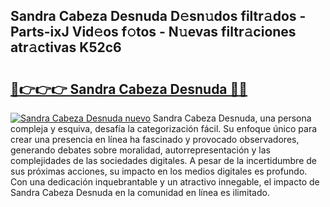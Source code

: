 ## Sandra Cabeza Desnuda D𝚎sn𝚞dos filtr𝚊dos - Parts-ixJ Vid𝚎os f𝚘tos - N𝚞evas filtr𝚊ciones atr𝚊ctivas K52c6

# <h2><a href="http://mb4db0.tromn.icu/?c=Sandra+Cabeza+Desnuda">🔗👉👉👉 Sandra Cabeza Desnuda 🔗🔗</a></h2>

[![Sandra Cabeza Desnuda nuevo](https://i.imgur.com/pEAQMta.gif)](http://mb4db0.tromn.icu/?c=Sandra+Cabeza+Desnuda)
Sandra Cabeza Desnuda, una persona compleja y esquiva, desafía la categorización fácil. Su enfoque único para crear una presencia en línea ha fascinado y provocado observadores, generando debates sobre moralidad, autorrepresentación y las complejidades de las sociedades digitales. A pesar de la incertidumbre de sus próximas acciones, su impacto en los medios digitales es profundo. Con una dedicación inquebrantable y un atractivo innegable, el impacto de Sandra Cabeza Desnuda en la comunidad en línea es ilimitado.

